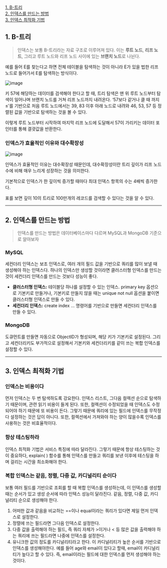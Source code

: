[1. B-트리](#1-b-트리)\
[2. 인덱스를 만드는 방법](#2-인덱스를-만드는-방법)\
[3. 인덱스 최적화 기법](#3-인덱스-최적화-기법)

## 1. B-트리

> 인덱스는 보통 B-트리라는 자료 구조로 이루어져 있다. 이는 **루트 노드**, **리프 노드**, 그리고 루트 노드와 리프 노드 사이에 있는 **브랜치 노드**로 나뉜다.
> 

예를 들어 E를 찾는다고 하면 전체 테이블을 탐색하는 것이 아니라 E가 있을 법한 리프 노드로 들어가서 E를 탐색하는 방식이다.

![image](https://user-images.githubusercontent.com/72758925/233774980-1a093a84-ad0f-4170-8eb2-3006f1b00732.png)

키 57에 해당하는 데이터를 검색해야 한다고 할 때, 트리 탐색은 맨 위 루트 노드부터 탐색이 일어나며 브랜치 노드를 거쳐 리프 노드까지 내려온다. ‘57보다 같거나 클 때 까지 ≤’를 기반으로 처음 루트 노드에서는 39, 83 이후 아래 노드로 내려와 46, 53, 57 등 정렬된 값을 기반으로 탐색하는 것을 볼 수 있다.

이렇게 루트 노드부터 시작하여 마지막 리프 노드에 도달해서 57이 가리키는 데이터 포인터를 통해 결괏값을 반환한다.

### 인덱스가 효율적인 이유와 대수확장성

![image](https://user-images.githubusercontent.com/72758925/233775001-acfe29cf-5c24-4fc5-8ad9-7f82cd241021.png)

인덱스가 효율적인 이유는 대수확장성 때문인데, 대수확장성이란 트리 깊이가 리프 노드 수에 비해 매우 느리게 성장하는 것을 의미한다.

기본적으로 인덱스가 한 깊이씩 증가할 때마다 최대 인덱스 항목의 수는 4배씩 증가한다.

표를 보면 깊이 10의 트리로 100만개의 레코드를 검색할 수 있다는 것을 알 수 있다.

---

## 2. 인덱스를 만드는 방법

> 인덱스를 만드는 방법은 데이터베이스마다 다르며 MySQL과 MongoDB 기준으로 알아보자
> 

### MySQL

세컨더리 인덱스는 보조 인덱스로, 여러 개의 필드 값을 기반으로 쿼리를 많이 보낼 때 생성해야 하는 인덱스다. 하나의 인덱스만 생성할 것이라면 클러스터형 인덱스를 만드는 것이 세컨더리 인덱스를 만드는 것보다 성능이 좋다.

- **클러스터형 인덱스:** 테이블당 하나를 설정할 수 있는 인덱스. primary key 옵션으로 기본키로 만들거나, 기본키로 만들지 않을 때는 unique not null 옵션을 붙이면 클러스터형 인덱스로 만들 수 있다.
- **세컨더리 인덱스:** create index … 명령어를 기반으로 만들면 세컨더리 인덱스를 만들 수 있다.

### MongoDB

도큐먼트를 만들면 자동으로 ObjectID가 형성되며, 해당 키가 기본키로 설정된다. 그리고 세컨더리키도 부가적으로 설정해서 기본키와 세컨더리키를 같이 쓰는 복합 인덱스를 설정할 수 있다.

---

## 3. 인덱스 최적화 기법

### 인덱스는 비용이다

먼저 인덱스는 두 번 탐색하도록 강요한다. 인덱스 리스트, 그다음 컬렉션 순으로 탐색하기 때문이며, 관련 읽기 비용이 들게 된다. 또한, 컬렉션이 수정되었을 때 인덱스도 수정되어야 하기 때문에 또 비용이 든다. 그렇기 때문에 쿼리에 있는 필드에 인덱스를 무작정 다 설정하는 것은 답이 아니다. 또한, 컬렉션에서 가져와야 하는 양이 많을수록 인덱스를 사용하는 것은 비효율적이다.

### 항상 테스팅하라

인덱스 최적화 기법은 서비스 특징에 따라 달라진다. 그렇기 때문에 항상 테스팅하는 것이 중요하다,
explain( ) 함수를 통해 인덱스를 만들고 쿼리를 보낸 이후에 테스팅을 하며 걸리는 시간을 최소화해야 한다.

### 복합 인덱스는 같음, 정렬, 다중 값, 카디널리티 순이다

보통 여러 필드를 기반으로 조회를 할 때 복합 인덱스를 생성하는데, 이 인덱스를 생성할 때는 순서가 있고 생성 순서에 따라 인텍스 성능이 달라진다. 같음, 정렬, 다중 값, 카디널리티 순으로 생성해야 한다.

1. 어떠한 값과 같음을 비교하는 ==이나 equal이라는 쿼리가 있다면 제일 먼저 인덱스로 설정한다.
2. 정렬에 쓰는 필드라면 그다음 인덱스로 설정한다.
3. 다중 값을 출력해야 하는 필드, 즉 쿼리 자체가 >이거나 < 등 많은 값을 출력해야 하는 쿼리에 쓰는 필드라면 나중에 인덱스를 설정한다.
4. 유니크한 값의 정도를 카디널리티라고 한다. 이 카디널리티가 높은 순서를 기반으로 인덱스를 생성해야한다. 예를 들어 age와 email이 있다고 할때, email이 카디널리티가 높다고 할 수 있다. 즉, email이라는 필드에 대한 인덱스를 먼저 생성해야 하는 것이다.